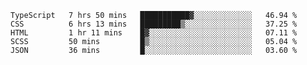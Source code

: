 <!--START_SECTION:waka-->

```text
TypeScript   7 hrs 50 mins   ███████████▓░░░░░░░░░░░░░   46.94 %
CSS          6 hrs 13 mins   █████████▒░░░░░░░░░░░░░░░   37.25 %
HTML         1 hr 11 mins    █▓░░░░░░░░░░░░░░░░░░░░░░░   07.11 %
SCSS         50 mins         █▒░░░░░░░░░░░░░░░░░░░░░░░   05.04 %
JSON         36 mins         █░░░░░░░░░░░░░░░░░░░░░░░░   03.60 %
```

<!--END_SECTION:waka-->


<!--
**Leorio21/Leorio21** is a ✨ _special_ ✨ repository because its `README.md` (this file) appears on your GitHub profile.

Here are some ideas to get you started:

- 🔭 I’m currently working on ...
- 🌱 I’m currently learning ...
- 👯 I’m looking to collaborate on ...
- 🤔 I’m looking for help with ...
- 💬 Ask me about ...
- 📫 How to reach me: ...
- 😄 Pronouns: ...
- ⚡ Fun fact: ...
-->

